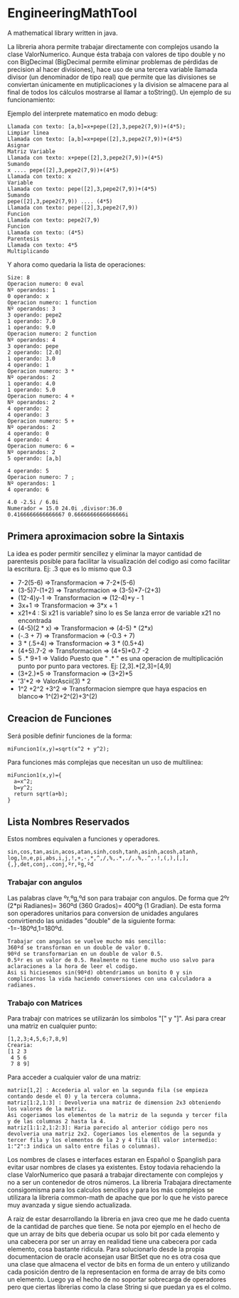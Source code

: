 # EngineeringMathTool
A mathematical library written in java.

La libreria ahora permite trabajar directamente con complejos usando la clase ValorNumerico. Aunque ésta trabaja con valores de tipo double y no con BigDecimal (BigDecimal permite eliminar problemas de pérdidas de precision al hacer divisiones), hace uso de una tercera variable llamada divisor (un denominador de tipo real) que permite que las divisiones se conviertan únicamente en mutiplicaciones y la division se almacene para al final de todos los cálculos mostrarse al llamar a toString(). Un ejemplo de su funcionamiento:

Ejemplo del interprete matematico en modo debug:
```
Llamada con texto: [a,b]=x+pepe([2],3,pepe2(7,9))+(4*5);
Limpiar linea
Llamada con texto: [a,b]=x+pepe([2],3,pepe2(7,9))+(4*5)
Asignar
Matriz Variable
Llamada con texto: x+pepe([2],3,pepe2(7,9))+(4*5)
Sumando
x .... pepe([2],3,pepe2(7,9))+(4*5)
Llamada con texto: x
Variable
Llamada con texto: pepe([2],3,pepe2(7,9))+(4*5)
Sumando
pepe([2],3,pepe2(7,9)) .... (4*5)
Llamada con texto: pepe([2],3,pepe2(7,9))
Funcion
Llamada con texto: pepe2(7,9)
Funcion
Llamada con texto: (4*5)
Parentesis
Llamada con texto: 4*5
Multiplicando
```
Y ahora como quedaria la lista de operaciones:
```
Size: 8
Operacion numero: 0 eval
Nº operandos: 1
0 operando: x
Operacion numero: 1 function
Nº operandos: 3
3 operando: pepe2
1 operando: 7.0
1 operando: 9.0
Operacion numero: 2 function
Nº operandos: 4
3 operando: pepe
2 operando: [2.0]
1 operando: 3.0
4 operando: 1
Operacion numero: 3 *
Nº operandos: 2
1 operando: 4.0
1 operando: 5.0
Operacion numero: 4 +
Nº operandos: 2
4 operando: 2
4 operando: 3
Operacion numero: 5 +
Nº operandos: 2
4 operando: 0
4 operando: 4
Operacion numero: 6 =
Nº operandos: 2
5 operando: [a,b]

4 operando: 5
Operacion numero: 7 ;
Nº operandos: 1
4 operando: 6
```
```
4.0 -2.5i / 6.0i
Numerador = 15.0 24.0i ,divisor:36.0
0.4166666666666667 0.6666666666666666i
```

## Primera aproximacion sobre la Sintaxis
La idea es poder permitir sencillez y eliminar la mayor cantidad de parentesis posible para facilitar la visualización del codigo asi como facilitar la escritura. Ej: .3 que es lo mismo que 0.3
* 7-2(5-6) =>Transformacion => 7-2*(5-6)
* (3-5)7-(1+2) => Transformacion => (3-5)*7-(2+3)
* (12-4)y-1 => Transformacion => (12-4)*y - 1
* 3x+1 => Transformacion => 3*x + 1
* x21+4 : Si x21 is variable? sino lo es Se lanza error de variable x21 no encontrada
* (4-5)(2 * x) => Transformacion => (4-5) * (2*x)
* (-.3 + 7) => Transformacion => (-0.3 + 7)
* 3 * (.5+4) => Transformacion => 3 * (0.5+4)
* (4+5).7-2 => Transformacion =>  (4+5)*0.7 -2
* 5 .* 9+1 => Valido Puesto que " .* " es una operacion de multiplicación punto por punto para vectores. Ej: [2,3].*[2,3]=[4,9]
* (3+2.)*5 => Transformacion => (3+2)*5
* '3'*2 => ValorAscii(3) * 2
* 1^2 +2^2 +3^2 => Transformacion siempre que haya espacios en blanco=> 1^(2)+2^(2)+3^(2)

## Creacion de Funciones
Será posible definir funciones de la forma:

```
miFuncion1(x,y)=sqrt(x^2 + y^2);
```
Para funciones más complejas que necesitan un uso de multilinea:
```
miFuncion1(x,y)={
  a=x^2;
  b=y^2;
  return sqrt(a+b);
}
```
## Lista Nombres Reservados
Estos nombres equivalen a funciones y operadores.
```
sin,cos,tan,asin,acos,atan,sinh,cosh,tanh,asinh,acosh,atanh,
log,ln,e,pi,abs,i,j,!,+,-,*,^,/,%,.*,./,.%,.^,.!,(,),[,],{,},det,conj,.conj,ºr,ºg,ºd
```

### Trabajar con angulos
Las palabras clave ºr,ºg,ºd son para trabajar con angulos. De forma que 2ºr (2*pi Radianes)= 360ºd (360 Grados)= 400ºg (1 Gradian).
De esta forma son operadores unitarios para conversion de unidades angulares convirtiendo las unidades "double" de la siguiente forma: -1=-180ºd,1=180ºd.
```
Trabajar con angulos se vuelve mucho más sencillo:
360ºd se transforman en un double de valor 0.
90ºd se transformarian en un double de valor 0.5.
0.5ºr es un valor de 0.5. Realmente no tiene mucho uso salvo para aclaraciones a la hora de leer el codigo.
Asi si hiciesemos sin(90ºd) obtendriamos un bonito 0 y sin complicarnos la vida haciendo conversiones con una calculadora a radianes.
```

### Trabajo con Matrices
Para trabajr con matrices se utilizarán los símbolos "[" y "]". Asi para crear una matriz en cualquier punto:
```
[1,2,3;4,5,6;7,8,9]
Crearia:
[1 2 3
 4 5 6
 7 8 9]
```
Para acceder a cualquier valor de una matriz:
```
matriz[1,2] : Accederia al valor en la segunda fila (se empieza contando desde el 0) y la tercera columna.
matriz[1:2,1:3] : Devolveria una matriz de dimension 2x3 obteniendo los valores de la matriz.
Asi cogeriamos los elementos de la matriz de la segunda y tercer fila y de las columnas 2 hasta la 4.
matriz[1:1:2,1:2:3]: Haria parecido al anterior código pero nos devolveria una matriz 2x2. Cogeriamos los elementos de la segunda y tercer fila y los elementos de la 2 y 4 fila (El valor intermedio: 1:"2":3 indica un salto entre filas o columnas).
```


Los nombres de clases e interfaces estaran en Español o Spanglish para evitar usar nombres de clases ya existentes.
Estoy todavia rehaciendo la clase ValorNumerico que pasará a trabajar directamente con complejos y no a ser un contenedor de otros números.
La libreria Trabajara directamente consigomisma para los calculos sencillos y para los más complejos se utilizara la libreria common-math de apache que por lo que he visto parece muy avanzada y sigue siendo actualizada.

A raiz de estar desarrollando la libreria en java creo que me he dado cuenta de la cantidad de parches que tiene. 
Se nota por ejemplo en el hecho de que un array de bits que deberia ocupar us solo bit por cada elemento y una cabecera por ser un array en realidad tiene una cabecera por cada elemento, cosa bastante ridicula. Para solucionarlo desde la propia documentacion de oracle aconsejan usar BitSet que no es otra cosa que una clase que almacena el vector de bits en forma de un entero y utilizando cada posición dentro de la representacion en forma de array de bits como un elemento.
Luego ya el hecho de no soportar sobrecarga de operadores pero que ciertas librerias como la clase String si que puedan ya es el colmo.
